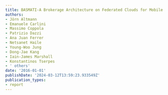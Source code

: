 ```yaml
---
title: BASMATI-A Brokerage Architecture on Federated Clouds for Mobile Applications
authors:
- Jörn Altmann
- Emanuele Carlini
- Massimo Coppola
- Patrizio Dazzi
- Ana Juan Ferrer
- Netsanet Haile
- Young-Woo Jung
- Dong-Jae Kang
- Iain-James Marshall
- Konstantinos Tserpes
- ' others'
date: '2016-01-01'
publishDate: '2024-03-12T13:59:23.933549Z'
publication_types:
- report
---
```


